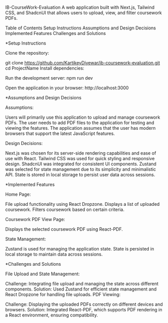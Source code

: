 IB-CourseWork-Evaluation
A web application built with Next.js, Tailwind CSS, and ShadcnUI that allows users to upload, view, and filter coursework PDFs.

Table of Contents
Setup Instructions
Assumptions and Design Decisions
Implemented Features
Challenges and Solutions

\*Setup Instructions

Clone the repository:

git clone https://github.com/KartikeyDiyewar/ib-coursework-evaluation.git
cd ProjectName
Install dependencies:

Run the development server:
npm run dev

Open the application in your browser:
http://localhost:3000

\*Assumptions and Design Decisions

Assumptions:

Users will primarily use this application to upload and manage coursework PDFs.
The user needs to add PDF files to the application for testing and viewing the features.
The application assumes that the user has modern browsers that support the latest JavaScript features.

Design Decisions:

Next.js was chosen for its server-side rendering capabilities and ease of use with React.
Tailwind CSS was used for quick styling and responsive design.
ShadcnUI was integrated for consistent UI components.
Zustand was selected for state management due to its simplicity and minimalistic API.
State is stored in local storage to persist user data across sessions.

\*Implemented Features

Home Page:

File upload functionality using React Dropzone.
Displays a list of uploaded coursework.
Filters coursework based on certain criteria.

Coursework PDF View Page:

Displays the selected coursework PDF using React-PDF.

State Management:

Zustand is used for managing the application state.
State is persisted in local storage to maintain data across sessions.

\*Challenges and Solutions

File Upload and State Management:

Challenge: Integrating file upload and managing the state across different components.
Solution: Used Zustand for efficient state management and React Dropzone for handling file uploads.
PDF Viewing:

Challenge: Displaying the uploaded PDFs correctly on different devices and browsers.
Solution: Integrated React-PDF, which supports PDF rendering in a React environment, ensuring compatibility.
